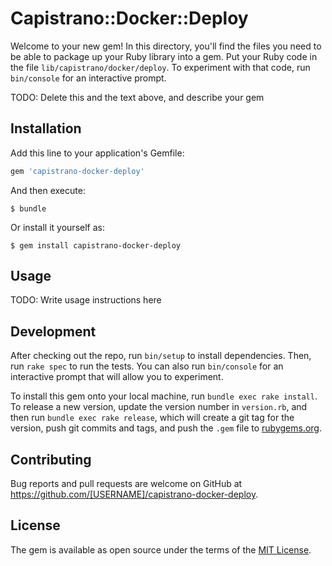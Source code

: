# Capistrano::Docker::Deploy

Welcome to your new gem! In this directory, you'll find the files you need to be able to package up your Ruby library into a gem. Put your Ruby code in the file `lib/capistrano/docker/deploy`. To experiment with that code, run `bin/console` for an interactive prompt.

TODO: Delete this and the text above, and describe your gem

## Installation

Add this line to your application's Gemfile:

```ruby
gem 'capistrano-docker-deploy'
```

And then execute:

    $ bundle

Or install it yourself as:

    $ gem install capistrano-docker-deploy

## Usage

TODO: Write usage instructions here

## Development

After checking out the repo, run `bin/setup` to install dependencies. Then, run `rake spec` to run the tests. You can also run `bin/console` for an interactive prompt that will allow you to experiment.

To install this gem onto your local machine, run `bundle exec rake install`. To release a new version, update the version number in `version.rb`, and then run `bundle exec rake release`, which will create a git tag for the version, push git commits and tags, and push the `.gem` file to [rubygems.org](https://rubygems.org).

## Contributing

Bug reports and pull requests are welcome on GitHub at https://github.com/[USERNAME]/capistrano-docker-deploy.


## License

The gem is available as open source under the terms of the [MIT License](http://opensource.org/licenses/MIT).

